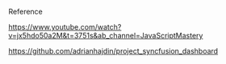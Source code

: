Reference

https://www.youtube.com/watch?v=jx5hdo50a2M&t=3751s&ab_channel=JavaScriptMastery

https://github.com/adrianhajdin/project_syncfusion_dashboard
